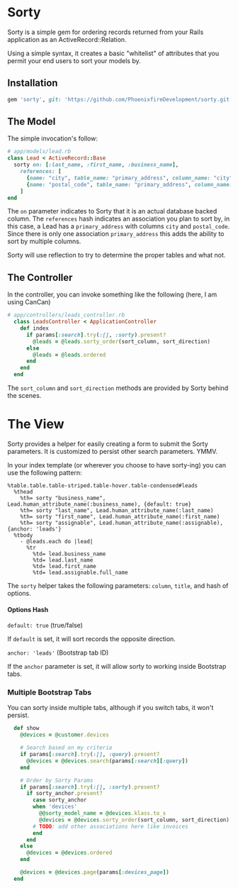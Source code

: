 # Sorty

Sorty is a simple gem for ordering records returned from your Rails application as an ActiveRecord::Relation.

Using a simple syntax, it creates a basic "whitelist" of attributes that you permit your end users to sort your models by.

## Installation

```ruby
gem 'sorty', git: 'https://github.com/PhoenixfireDevelopment/sorty.git'
```

## The Model

The simple invocation's follow:

```ruby
# app/models/lead.rb
class Lead < ActiveRecord::Base
  sorty on: [:last_name, :first_name, :business_name],
    references: [
      {name: "city", table_name: "primary_address", column_name: "city"},
      {name: "postal_code", table_name: "primary_address", column_name: "postal_code"},
    ]
end
```

The `on` parameter indicates to Sorty that it is an actual database backed column. The `references` hash indicates an association
you plan to sort by, in this case, a Lead has a `primary_address` with columns `city` and `postal_code`. Since there is only one
association `primary_address` this adds the ability to sort by multiple columns.

Sorty will use reflection to try to determine the proper tables and what not.

## The Controller

In the controller, you can invoke something like the following (here, I am using CanCan)

```ruby
# app/controllers/leads_controller.rb
  class LeadsController < ApplicationController
    def index
      if params[:search].try(:[], :sorty).present?
        @leads = @leads.sorty_order(sort_column, sort_direction)
      else
        @leads = @leads.ordered
      end
    end
  end
```

The `sort_column` and `sort_direction` methods are provided by Sorty behind the scenes.

# The View

Sorty provides a helper for easily creating a form to submit the Sorty parameters. It is customized to persist other search parameters. YMMV.

In your index template (or wherever you choose to have sorty-ing) you can use the following pattern:

```haml
%table.table.table-striped.table-hover.table-condensed#leads
  %thead
    %th= sorty "business_name", Lead.human_attribute_name(:business_name), {default: true}
    %th= sorty "last_name", Lead.human_attribute_name(:last_name)
    %th= sorty "first_name", Lead.human_attribute_name(:first_name)
    %th= sorty "assignable", Lead.human_attribute_name(:assignable), {anchor: 'leads'}
  %tbody
    - @leads.each do |lead|
      %tr
        %td= lead.business_name
        %td= lead.last_name
        %td= lead.first_name
        %td= lead.assignable.full_name
```

The `sorty` helper takes the following parameters: `column`, `title`, and hash of options.

#### Options Hash

`default: true` (true/false)

If `default` is set, it will sort records the opposite direction.

`anchor: 'leads'` (Bootstrap tab ID)

If the `anchor` parameter is set, it will allow sorty to working inside Bootstrap tabs.


### Multiple Bootstrap Tabs

You can sorty inside multiple tabs, although if you switch tabs, it won't persist.

```ruby
  def show
    @devices = @customer.devices

    # Search based on my criteria
    if params[:search].try(:[], :query).present?
      @devices = @devices.search(params[:search][:query])
    end

    # Order by Sorty Params
    if params[:search].try(:[], :sorty).present?
      if sorty_anchor.present?
        case sorty_anchor
        when 'devices'
          @@sorty_model_name = @devices.klass.to_s
          @devices = @devices.sorty_order(sort_column, sort_direction)
        # TODO: add other associations here like invoices
        end
      end
    else
      @devices = @devices.ordered
    end

    @devices = @devices.page(params[:devices_page])
  end
```
